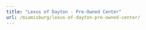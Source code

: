```yaml
---
title: "Lexus of Dayton - Pre-Owned Center"
url: /miamisburg/lexus-of-dayton-pre-owned-center/
---
```

